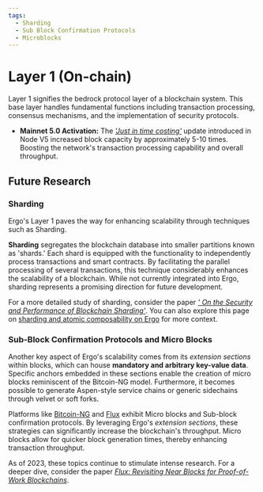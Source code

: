 ```yaml
---
tags:
  - Sharding
  - Sub Block Confirmation Protocols
  - Microblocks
---
```


# Layer 1 (On-chain)

Layer 1 signifies the bedrock protocol layer of a blockchain system. This base layer handles fundamental functions including transaction processing, consensus mechanisms, and the implementation of security protocols.


- **Mainnet 5.0 Activation:** The [*'Just in time costing'*](JITC.md) update introduced in Node V5 increased block capacity by approximately 5-10 times. Boosting the network's transaction processing capability and overall throughput.

## Future Research

### Sharding

Ergo's Layer 1 paves the way for enhancing scalability through techniques such as Sharding. 

**Sharding** segregates the blockchain database into smaller partitions known as 'shards.' Each shard is equipped with the functionality to independently process transactions and smart contracts. By facilitating the parallel processing of several transactions, this technique considerably enhances the scalability of a blockchain. While not currently integrated into Ergo, sharding represents a promising direction for future development.

For a more detailed study of sharding, consider the paper [*' On the Security and Performance of Blockchain Sharding'*](https://eprint.iacr.org/2021/1276). You can also explore this page on [sharding and atomic composability on Ergo](../atomic-composability/#sharding-and-atomic-composability) for more context.

### Sub-Block Confirmation Protocols and Micro Blocks

Another key aspect of Ergo's scalability comes from its *extension sections* within blocks, which can house **mandatory and arbitrary key-value data**. Specific anchors embedded in these sections enable the creation of micro blocks reminiscent of the Bitcoin-NG model. Furthermore, it becomes possible to generate Aspen-style service chains or generic sidechains through velvet or soft forks.

Platforms like [Bitcoin-NG](https://www.usenix.org/system/files/conference/nsdi16/nsdi16-paper-eyal.pdf) and [Flux](https://www.usenix.org/system/files/atc20-li-chenxing.pdf) exhibit Micro blocks and Sub-block confirmation protocols. By leveraging Ergo's *extension sections*, these strategies can significantly increase the blockchain's throughput. Micro blocks allow for quicker block generation times, thereby enhancing transaction throughput.

As of 2023, these topics continue to stimulate intense research. For a deeper dive, consider the paper *[Flux: Revisiting Near Blocks for Proof-of-Work Blockchains](https://eprint.iacr.org/2018/415.pdf)*.